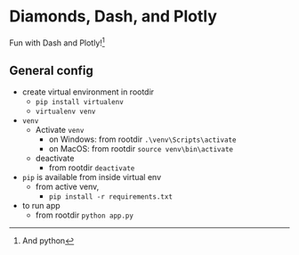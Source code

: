 # Diamonds, Dash, and Plotly

Fun with Dash and Plotly![^1]

## General config

* create virtual environment in rootdir
    * `pip install virtualenv`
    * `virtualenv venv`
* `venv`
    * Activate `venv`
        * on Windows: from rootdir `.\venv\Scripts\activate`
        * on MacOS: from rootdir `source venv\bin\activate`
    * deactivate
        * from rootdir `deactivate`
* `pip` is available from inside virtual env
    * from active venv, 
        * `pip install -r requirements.txt`
* to run app
    * from rootdir `python app.py`

[^1]: And python
